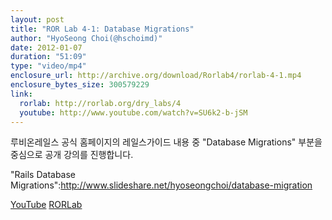 ```yaml
---
layout: post
title: "ROR Lab 4-1: Database Migrations"
author: "HyoSeong Choi(@hschoimd)"
date: 2012-01-07
duration: "51:09"
type: "video/mp4"
enclosure_url: http://archive.org/download/Rorlab4/rorlab-4-1.mp4
enclosure_bytes_size: 300579229
link:
  rorlab: http://rorlab.org/dry_labs/4
  youtube: http://www.youtube.com/watch?v=SU6k2-b-jSM
---
```


<p>루비온레일스 공식 홈페이지의 레일스가이드 내용 중 "Database Migrations" 부분을 중심으로 공개 강의를 진행합니다.</p>

<p>"Rails Database Migrations":<a href="http://www.slideshare.net/hyoseongchoi/database-migration">http://www.slideshare.net/hyoseongchoi/database-migration</a></p>

<div class="btn-group">
  <a class="btn btn-default btn-xs" href="{{ page.link.youtube }}">YouTube</a>
  <a class="btn btn-default btn-xs" href="{{ page.link.rorlab }}">RORLab</a>
</div>
